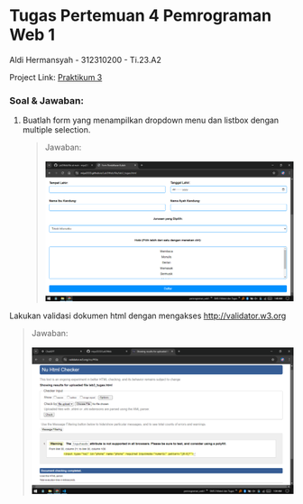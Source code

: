 # Tugas Pertemuan 4 Pemrograman Web 1

Aldi Hermansyah - 312310200 - Ti.23.A2

Project Link: [Praktikum 3](https://miya3333.github.io/Lab3Web/)

### Soal & Jawaban:
1. Buatlah form yang menampilkan dropdown menu dan listbox dengan multiple selection. <br>
   > Jawaban: <br><br>
   > <img src="file/Screenshot (424).png" alt="jawaban 1">

Lakukan validasi dokumen html dengan mengakses http://validator.w3.org
   > Jawaban: <br><br>
   > <img src="file/Screenshot (422).png" alt="jawaban 1">
